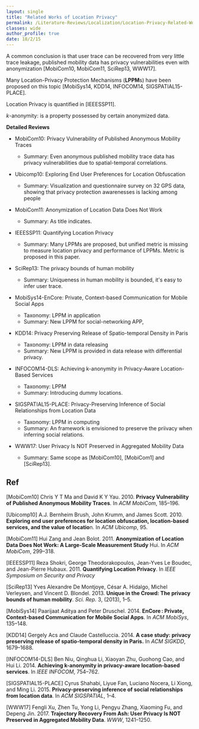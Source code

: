 ```yaml
---
layout: single
title: "Related Works of Location Privacy"
permalink: /Literature-Reviews/Localization/Location-Privacy-Related-Works/
classes: wide
author_profile: true
date: 18/2/15
---
```


A common conclusion is that user trace can be recovered from very little trace leakage, published mobility data has privacy vulnerabilities even with anonymization [MobiCom10, MobiCom11, SciRep13, WWW17].

Many Location-Privacy Protection Mechanisms (**LPPM**s) have been proposed on this topic [MobiSys14, KDD14, INFOCOM14, SIGSPATIAL15-PLACE].

Location Privacy is quantified in [IEEESSP11].

*k*-anonymity: is a property possessed by certain anonymized data.



**Detailed Reviews**

* MobiCom10: Privacy Vulnerability of Published Anonymous Mobility Traces
  * Summary: Even anonymous published mobility trace data has privacy vulnerabilities due to spatial-temporal correlations.
  
* Ubicomp10: Exploring End User Preferences for Location Obfuscation
  * Summary: Visualization and questionnaire survey on 32 GPS data, showing that privacy protection awarenesses is lacking among people
  
* MobiCom11: Anonymization of Location Data Does Not Work
  * Summary: As title indicates.
  
* IEEESSP11: Quantifying Location Privacy
  * Summary: Many LPPMs are proposed, but unified metric is missing to measure location privacy and performance of LPPMs. Metric is proposed in this paper.
  
* SciRep13: The privacy bounds of human mobility
  * Summary: Uniqueness in human mobility is bounded, it's easy to infer user trace.
  
* MobiSys14-EnCore: Private, Context-based Communication for Mobile Social Apps
  * Taxonomy: LPPM in application
  * Summary: New LPPM for social-networking APP,

* KDD14: Privacy Preserving Release of Spatio-temporal Density in Paris
  * Taxonomy: LPPM in data releasing
  * Summary: New LPPM is provided in data release with differential privacy.

* INFOCOM14-DLS: Achieving k-anonymity in Privacy-Aware Location-Based Services
  * Taxonomy: LPPM
  * Summary: Introducing dummy locations.

* SIGSPATIAL15-PLACE: Privacy-Preserving Inference of Social Relationships from Location Data
  * Taxonomy: LPPM in computing
  * Summary: An framework is envisioned to preserve the priivacy when inferring social relations.

* WWW17: User Privacy Is NOT Preserved in Aggregated Mobility Data
  * Summary: Same scope as [MobiCom10], [MobiCom1] and [SciRep13].


## Ref

[MobiCom10] Chris Y T Ma and David K Y Yau. 2010. **Privacy Vulnerability of Published Anonymous Mobility Traces**. In *ACM MobiCom*, 185–196.

[Ubicomp10] A.J. Bernheim Brush, John Krumm, and James Scott. 2010. **Exploring end user preferences for location obfuscation, location-based services, and the value of locatio**n. In *ACM Ubicomp*, 95.

[MobiCom11] Hui Zang and Jean Bolot. 2011. **Anonymization of Location Data Does Not Work: A Large-Scale Measurement Study** Hui. In *ACM MobiCom*, 299–318. 

[IEEESSP11] Reza Shokri, George Theodorakopoulos, Jean-Yves Le Boudec, and Jean-Pierre Hubaux. 2011. **Quantifying Location Privacy**. In *IEEE Symposium on Security and Privacy*

[SciRep13] Yves Alexandre De Montjoye, César A. Hidalgo, Michel Verleysen, and Vincent D. Blondel. 2013. **Unique in the Crowd: The privacy bounds of human mobility**. *Sci. Rep.* 3, (2013), 1–5.

[MobiSys14] Paarijaat Aditya and Peter Druschel. 2014. **EnCore : Private, Context-based Communication for Mobile Social Apps**. In *ACM MobiSys*, 135–148. 

[KDD14] Gergely Acs and Claude Castelluccia. 2014. **A case study: privacy preserving release of spatio-temporal density in Paris.** In *ACM SIGKDD*, 1679–1688. 

[INFOCOM14-DLS] Ben Niu, Qinghua Li, Xiaoyan Zhu, Guohong Cao, and Hui Li. 2014. **Achieving k-anonymity in privacy-aware location-based services**. In *IEEE INFOCOM*, 754–762.

[SIGSPATIAL15-PLACE] Cyrus Shahabi, Liyue Fan, Luciano Nocera, Li Xiong, and Ming Li. 2015. **Privacy-preserving inference of social relationships from location data**. In *ACM SIGSPATIAL*, 1–4. 

[WWW17] Fengli Xu, Zhen Tu, Yong Li, Pengyu Zhang, Xiaoming Fu, and Depeng Jin. 2017. **Trajectory Recovery From Ash: User Privacy Is NOT Preserved in Aggregated Mobility Data**. *WWW*, 1241–1250. 
